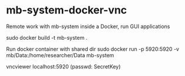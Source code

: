 # mb-system-docker-vnc
Remote work with mb-system inside a Docker, run GUI applications

sudo docker build -t mb-system .

Run docker container with shared dir
sudo docker run -p 5920:5920 -v mb/Data:/home/researcher/Data mb-system

vncviewer localhost:5920
(passwd: SecretKey)
